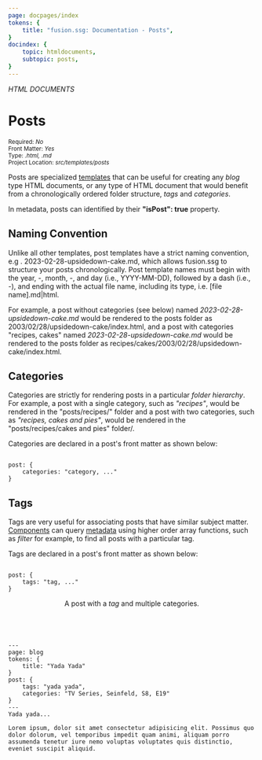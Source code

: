 ```yaml
---
page: docpages/index
tokens: {
    title: "fusion.ssg: Documentation - Posts",
}
docindex: {
    topic: htmldocuments,
    subtopic: posts,
}
---
```


<em>HTML DOCUMENTS</em>

# Posts

<section class="container">
    <div><small>Required: <em>No</em></small></div>
    <div><small>Front Matter: <em>Yes</em></small></div>
    <div><small>Type: <em>.html, .md</em></small></div>
    <div><small>Project Location: <em>src/templates/posts</em></small></div>
</section>

Posts are specialized <a href="{baseURL}/docs/htmldocuments/templates">templates</a> that can be useful for creating any <em>blog</em> type HTML documents, or any type of HTML document that would benefit from a chronologically ordered folder structure, <em>tags</em> and <em>categories</em>.

<p class="info">In metadata, posts can identified by their <b>"isPost": true</b> property.</p>

## Naming Convention

Unlike all other templates, post templates have a strict naming convention, e.g . 2023-02-28-upsidedown-cake.md, which allows fusion.ssg to structure your posts chronologically. Post template names must begin with the year, -, month, -, and day (i.e., YYYY-MM-DD), followed by a dash (i.e., -), and ending with the actual file name, including its type, i.e. [file name].md|html.

For example, a post without categories (see below) named <em>2023-02-28-upsidedown-cake.md</em> would be rendered to the posts folder as 2003/02/28/upsidedown-cake/index.html, and a post with categories "recipes, cakes" named <em>2023-02-28-upsidedown-cake.md</em> would be rendered to the posts folder as recipes/cakes/2003/02/28/upsidedown-cake/index.html.

## Categories

Categories are strictly for rendering posts in a particular _folder hierarchy_. For example, a post with a single category, such as _"recipes"_, would be rendered in the "posts/recipes/" folder and a post with two categories, such as _"recipes, cakes and pies"_, would be rendered in the "posts/recipes/cakes and pies" folder/.

Categories are declared in a post's front matter as shown below:

<pre><code class="laguage-HTML">
post: {
    categories: "category, ..."
}
</code></pre>

## Tags

Tags are very useful for associating posts that have similar subject matter. <a href="{baseURL}/docs/htmldocuments/components">Components</a> can query <a href="{baseURL}/docs/htmldocuments/components#metadata-properties">metadata</a> using higher order array functions, such as _filter_ for example, to find all posts with a particular tag.

Tags are declared in a post's front matter as shown below:

<pre><code class="laguage-HTML">
post: {
    tags: "tag, ..."
}
</code></pre>

<article>
<header><p class="example">A post with a <em>tag</em> and multiple categories.</p></header>
<pre><code class="laguage-HTML">
---
page: blog
tokens: {
    title: "Yada Yada"
}
post: {
    tags: "yada yada",
    categories: "TV Series, Seinfeld, S8, E19"
}
---
Yada yada...
<!-- end -->
Lorem ipsum, dolor sit amet consectetur adipisicing elit. Possimus quo dolor dolorum, vel temporibus impedit quam animi, aliquam porro assumenda tenetur iure nemo voluptas voluptates quis distinctio, eveniet suscipit aliquid.
</code></pre>
</article>

